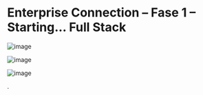 # Enterprise Connection – Fase 1 – Starting... Full Stack

![image](https://user-images.githubusercontent.com/81816418/193376352-dffae102-c850-44bc-94dd-fa7d3525a58e.png)

![image](https://user-images.githubusercontent.com/81816418/193376388-f83f0b01-3b3d-4aff-ae5b-4e1aad0ec3b8.png)

![image](https://user-images.githubusercontent.com/81816418/193376399-0ddad4ff-db56-4346-937b-7d9143c5682b.png)

.
